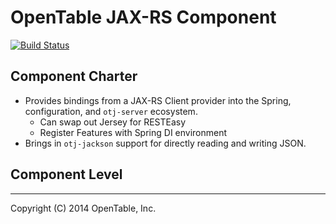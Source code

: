 OpenTable JAX-RS Component
==========================

[![Build Status](https://travis-ci.org/opentable/otj-jaxrs.svg)](https://travis-ci.org/opentable/otj-jaxrs)

Component Charter
-----------------

* Provides bindings from a JAX-RS Client provider into the Spring, configuration, and `otj-server` ecosystem.
  - Can swap out Jersey for RESTEasy
  - Register Features with Spring DI environment
* Brings in `otj-jackson` support for directly reading and writing JSON.

Component Level
---------------


----
Copyright (C) 2014 OpenTable, Inc.
